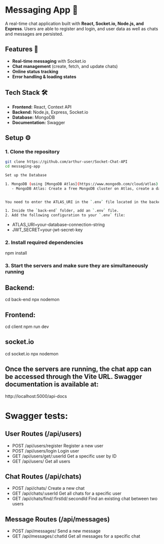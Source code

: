 # Messaging App 💬

A real-time chat application built with **React, Socket.io, Node.js, and Express**. Users are able to register and login, and user data as well as chats and messages are persisted.

## Features 🚀
- **Real-time messaging** with Socket.io
- **Chat management** (create, fetch, and update chats)
- **Online status tracking**
- **Error handling & loading states**

## Tech Stack 🛠️
- **Frontend:** React, Context API
- **Backend:** Node.js, Express, Socket.io
- **Database:** MongoDB
- **Documentation:** Swagger

## Setup ⚙️


### **1. Clone the repository**
```sh
git clone https://github.com/arthur-user/Socket-Chat-API
cd messaging-app

Set up the Database

1. MongoDB (using [MongoDB Atlas](https://www.mongodb.com/cloud/atlas) for cloud DB or a local MongoDB setup):
   - MongoDB Atlas: Create a free MongoDB cluster on Atlas, create a database, and note down the connection string (this will be used in the next step).

   
You need to enter the ATLAS_URI in the `.env` file located in the backend directory.

1. Inside the `back-end` folder, add an `.env` file.
2. Add the following configuration to your `.env` file:
   ```
   - ATLAS_URI=your-database-connection-string
   - JWT_SECRET=your-jwt-secret-key
### **2. Install required dependencies**
npm install

### **3. Start the servers and make sure they are simultaneously running**

## Backend:

cd back-end
npx nodemon

## Frontend:

cd client
npm run dev

## socket.io

cd socket.io
npx nodemon




## Once the servers are running, the chat app can be accessed through the Vite URL. Swagger documentation is available at:

http://localhost:5000/api-docs


# Swagger tests:

## User Routes (/api/users)
- POST	/api/users/register	Register a new user
- POST	/api/users/login	Login user
- GET	/api/users/get/:userId	Get a specific user by ID
- GET	/api/users/	Get all users

## Chat Routes (/api/chats)
- POST	/api/chats/	Create a new chat
- GET	/api/chats/:userId	Get all chats for a specific user
- GET	/api/chats/find/:firstId/:secondId	Find an existing chat between two users

## Message Routes (/api/messages)

- POST	/api/messages/	Send a new message
- GET	/api/messages/:chatId	Get all messages for a specific chat
